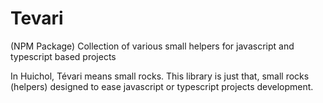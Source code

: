 # Tevari

(NPM Package) Collection of various small helpers for javascript and typescript based projects

In Huichol, Tévari means small rocks. This library is just that, small rocks (helpers) designed to ease javascript or typescript projects development.

